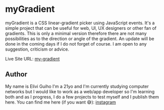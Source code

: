 # myGradient
myGradient is a CSS linear-gradient picker using JavaScript events. It's a simple project that can be useful for web, UI, UX designers or other fan of gradients. This is only a minimal version therefore there are not many possibilities as to the direction or angle of the gradient. An update will be done in the coming days if I do not forget of course.
I am open to any suggestion, criticism or advice.

Live Site URL: [my-gradient](my-gradient.vercel.app)

## Author
My name is Elivi Guiho I'm a 21yo and I'm currently studying computer networks but I would like to work as a web/app developer so I'm learning both and as I progress, I do a few projects to test myself and I publish them here.
You can find me here (if you want 😅):
[instagram](https://www.instagram.com/notelivi)
